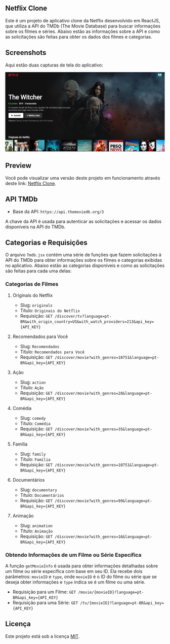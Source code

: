 ## Netflix Clone

Este é um projeto de aplicativo clone da Netflix desenvolvido em ReactJS, que utiliza a API do TMDb (The Movie Database) para buscar informações sobre os filmes e séries. Abaixo estão as informações sobre a API e como as solicitações são feitas para obter os dados dos filmes e categorias.

## Screenshots

Aqui estão duas capturas de tela do aplicativo:

![Captura de Tela](https://raw.githubusercontent.com/henriquemafra/netflix-clone/main/screenshots/screenshot1.PNG)

## Preview
Você pode visualizar uma versão deste projeto em funcionamento através deste link: [Netflix Clone](https://netflix-clone-git-main-henriquemafra.vercel.app/).

## API TMDb

- Base da API: `https://api.themoviedb.org/3`

A chave da API é usada para autenticar as solicitações e acessar os dados disponíveis na API do TMDb.

## Categorias e Requisições

O arquivo `Tmdb.jsx` contém uma série de funções que fazem solicitações à API do TMDb para obter informações sobre os filmes e categorias exibidas no aplicativo. Abaixo estão as categorias disponíveis e como as solicitações são feitas para cada uma delas:

### Categorias de Filmes

1. Originais do Netflix
   - Slug: `originals`
   - Título: `Originais do Netflix`
   - Requisição: `GET /discover/tv?language=pt-BR&with_origin_country=US&with_watch_providers=213&api_key={API_KEY}`

2. Recomendados para Você
   - Slug: `Recomendados`
   - Título: `Recomendados para Você`
   - Requisição: `GET /discover/movie?with_genres=10751&language=pt-BR&api_key={API_KEY}`

3. Ação
   - Slug: `action`
   - Título: `Ação`
   - Requisição: `GET /discover/movie?with_genres=28&language=pt-BR&api_key={API_KEY}`

4. Comédia
   - Slug: `comedy`
   - Título: `Comédia`
   - Requisição: `GET /discover/movie?with_genres=35&language=pt-BR&api_key={API_KEY}`

5. Família
   - Slug: `family`
   - Título: `Família`
   - Requisição: `GET /discover/movie?with_genres=10751&language=pt-BR&api_key={API_KEY}`

6. Documentários
   - Slug: `documentary`
   - Título: `Documentários`
   - Requisição: `GET /discover/movie?with_genres=99&language=pt-BR&api_key={API_KEY}`

7. Animação
   - Slug: `animation`
   - Título: `Animação`
   - Requisição: `GET /discover/movie?with_genres=16&language=pt-BR&api_key={API_KEY}`

### Obtendo Informações de um Filme ou Série Específica

A função `getMovieInfo` é usada para obter informações detalhadas sobre um filme ou série específica com base em seu ID. Ela recebe dois parâmetros: `movieID` e `type`, onde `movieID` é o ID do filme ou série que se deseja obter informações e `type` indica se é um filme ou uma série.

- Requisição para um Filme: `GET /movie/{movieID}?language=pt-BR&api_key={API_KEY}`
- Requisição para uma Série: `GET /tv/{movieID}?language=pt-BR&api_key={API_KEY}`

## Licença

Este projeto está sob a licença [MIT](https://opensource.org/licenses/MIT).
